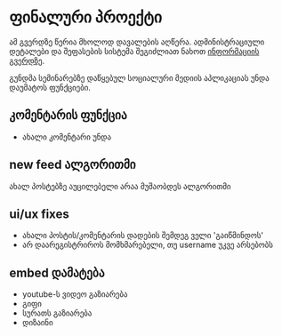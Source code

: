 # ფინალური პროექტი

ამ გვერდზე წერია მხოლოდ დავალების აღწერა. ადმინისტრაციული დეტალები და შეფასების სისტემა შეგიძლიათ ნახოთ [ინფორმაციის გვერდზე](../info/final_project).

გუნდმა სემინარებზე დაწყებულ სოციალური მედიის აპლიკაციას უნდა დაუმატოს ფუნქციები. 

## კომენტარის ფუნქცია
- ახალი კომენტარი უნდა

## new feed ალგორითმი

ახალ პოსტებზე აუცილებელი არაა მუშაობდეს ალგორითმი

## ui/ux fixes
- ახალი პოსტის/კომენტარის დადების შემდეგ ველი 'გაიწმინდოს'
- არ დაარეგისტრიროს მომხმარებელი, თუ username უკვე არსებობს 

## embed დამატება
- youtube-ს ვიდეო გაზიარება
- გიფი
- სურათს გაზიარება 
- დიზაინი